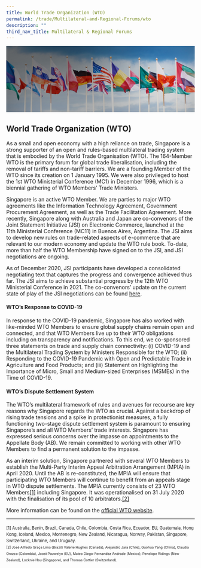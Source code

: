 ```yaml
---
title: World Trade Organization (WTO)
permalink: /trade/Multilateral-and-Regional-Forums/wto
description: ""
third_nav_title: Multilateral & Regional Forums
---
```

![Banner](/images/Trade/Multilateral%20&%20Regional%20Forums/Multilateral%20_Banner.jpg)

## World Trade Organization (WTO)

As a small and open economy with a high reliance on trade, Singapore is a strong supporter of an open and rules-based multilateral trading system that is embodied by the World Trade Organisation (WTO). The 164-Member WTO is the primary forum for global trade liberalisation, including the removal of tariffs and non-tariff barriers. We are a founding Member of the WTO since its creation on 1 January 1995. We were also privileged to host the 1st WTO Ministerial Conference (MC1) in December 1996, which is a biennial gathering of WTO Members’ Trade Ministers.  

Singapore is an active WTO Member. We are parties to major WTO agreements like the Information Technology Agreement, Government Procurement Agreement, as well as the Trade Facilitation Agreement. More recently, Singapore along with Australia and Japan are co-convenors of the Joint Statement Initiative (JSI) on Electronic Commerce, launched at the 11th Ministerial Conference (MC11) in Buenos Aires, Argentina. The JSI aims to develop new rules on trade-related aspects of e-commerce that are relevant to our modern economy and update the WTO rule book. To-date, more than half the WTO Membership have signed on to the JSI, and JSI negotiations are ongoing.  

As of December 2020, JSI participants have developed a consolidated negotiating text that captures the progress and convergence achieved thus far. The JSI aims to achieve substantial progress by the 12th WTO Ministerial Conference in 2021. The co-convenors’ update on the current state of play of the JSI negotiations can be found [here](/files/Trade/Multilateral%20&%20Regional%20Forums/JSI-E-Commerce-Co-Convenors-Public-Update-final-7-Dec-20209-RELEASE.pdf).

#### WTO’s Response to COVID-19
  
In response to the COVID-19 pandemic, Singapore has also worked with like-minded WTO Members to ensure global supply chains remain open and connected, and that WTO Members live up to their WTO obligations including on transparency and notifications. To this end, we co-sponsored three statements on trade and supply chain connectivity: (i) COVID-19 and the Multilateral Trading System by Ministers Responsible for the WTO; (ii) Responding to the COVID-19 Pandemic with Open and Predictable Trade in Agriculture and Food Products; and (iii) Statement on Highlighting the Importance of Micro, Small and Medium-sized Enterprises (MSMEs) in the Time of COVID-19.

#### WTO’s Dispute Settlement System
  
The WTO’s multilateral framework of rules and avenues for recourse are key reasons why Singapore regards the WTO as crucial. Against a backdrop of rising trade tensions and a spike in protectionist measures, a fully functioning two-stage dispute settlement system is paramount to ensuring Singapore’s and all WTO Members’ trade interests. Singapore has expressed serious concerns over the impasse on appointments to the Appellate Body (AB). We remain committed to working with other WTO Members to find a permanent solution to the impasse.  
  
As an interim solution, Singapore partnered with several WTO Members to establish the Multi-Party Interim Appeal Arbitration Arrangement (MPIA) in April 2020. Until the AB is re-constituted, the MPIA will ensure that participating WTO Members will continue to benefit from an appeals stage in WTO dispute settlements. The MPIA currently consists of 23 WTO Members<a href="#footnote-1">[1]</a> including Singapore. It was operationalised on 31 July 2020 with the finalisation of its pool of 10 arbitrators.<a href="#footnote-2">[2]</a>


More information can be found on the [official WTO website](https://www.wto.org/).


<hr>
<span id="footnote-1" style="font-size:80%">[1] Australia, Benin, Brazil, Canada, Chile, Colombia, Costa Rica, Ecuador, EU, Guatemala, Hong Kong, Iceland, Mexico, Montenegro, New Zealand, Nicaragua, Norway, Pakistan, Singapore, Switzerland, Ukraine, and Uruguay.<br>
<span id="footnote-2" style="font-size:80%">[2] José Alfredo Graça Lima (Brazil) Valerie Hughes (Canada), Alejandro Jara (Chile), Guohua Yang (China), Claudia Orozco (Colombia), Joost Pauwelyn (EU), Mateo Diego-Fernandez Andrade (Mexico), Penelope Ridings (New Zealand), Locknie Hsu (Singapore), and Thomas Cottier (Switzerland).